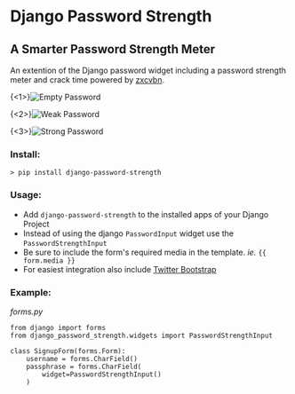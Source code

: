 # Django Password Strength

## A Smarter Password Strength Meter

An extention of the Django password widget including a password strength meter and crack time powered by [zxcvbn](https://github.com/lowe/zxcvbn).

{<1>}![Empty Password](http://thegoods.aj7may.com/content/images/2013/Dec/Screen_Shot_2013_12_18_at_9_05_38_AM.png)

{<2>}![Weak Password](http://thegoods.aj7may.com/content/images/2013/Dec/Screen_Shot_2013_12_18_at_9_06_05_AM.png)

{<3>}![Strong Password](http://thegoods.aj7may.com/content/images/2013/Dec/Screen_Shot_2013_12_18_at_9_06_32_AM.png)

### Install:
`> pip install django-password-strength`

### Usage:

* Add `django-password-strength` to the installed apps of your Django Project
* Instead of using the django `PasswordInput` widget use the `PasswordStrengthInput`
* Be sure to include the form's required media in the template. _ie._ `{{ form.media }}`
* For easiest integration also include [Twitter Bootstrap](http://getbootstrap.com/)

### Example:

_forms.py_

	from django import forms
	from django_password_strength.widgets import PasswordStrengthInput
    
    class SignupForm(forms.Form):
    	username = forms.CharField()
    	passphrase = forms.CharField(
        	widget=PasswordStrengthInput()
        )